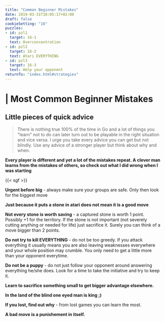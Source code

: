 ```yaml
---
title: "Common Beginner Mistakes"
date: 2019-03-31T10:05:17+02:00
draft: false
cookieSetting: "16"
puzzles:
- id: pzl1
  target: 16-1
  text: Overconcentration
- id: pzl2
  target: 16-2
  text: Atari EVERYTHING
- id: pzl3
  target: 16-3
  text: Help your opponent
returnTo: "index.html#strategies"
---
```


# | Most Common Beginner Mistakes
## Little pieces of quick advice

> There is nothing true 100% of the time in Go and a lot of things you "learn" not to do can later turn out to be playable in the right situation and vice versa. I urge you take every advice you can get but not blindly. Use any advice of a stronger player but think about why and when.   

**Every player is different and yet a lot of the mistakes repeat. A clever man learns from the mistakes of others, so check out what I did wrong when I was starting**

{{< sgf >}}

**Urgent before big** - always make sure your groups are safe. Only then look for the biggest move

**Just because it puts a stone in atari does not mean it is a good move**

**Not every stone is worth saving** - a captured stone is worth 1 point. Possibly +1 for the territory. If the stone is not important (not severely cutting anything or needed for life) just sacrifice it. Surely you can think of a move bigger than 2 points.

**Do not try to kill EVERYTHING** - do not be too greedy. If you attack everything it usually means you are also leaving weaknesses everywhere and your whole position may crumble. You only need to get a little more than your opponent everytime.

**Do not be a puppy** - do not just follow your opponent around answering everything he/she does. Look for a time to take the initiative and try to keep it.

**Learn to sacrifice something small to get bigger advantage elsewhere.**

**In the land of the blind one eyed man is king ;)**

**If you lost, find out why** - from lost games you can learn the most.

**A bad move is a punishement in itself.**